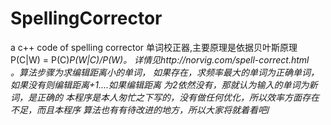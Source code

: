 # SpellingCorrector
a c++ code of spelling corrector
单词校正器,主要原理是依据贝叶斯原理P(C|W) = P(C)*P(W|C)/P(W)。
详情见http://norvig.com/spell-correct.html      
。算法步骤为求编辑距离小的单词，
如果存在，求频率最大的单词为正确单词，如果没有则编辑距离+1....如果编辑距离
为2依然没有，那就认为输入的单词为新词，是正确的
本程序是本人匆忙之下写的，没有做任何优化，所以效率方面存在不足，而且本程序
算法也有有待改进的地方，所以大家将就着看吧*/
